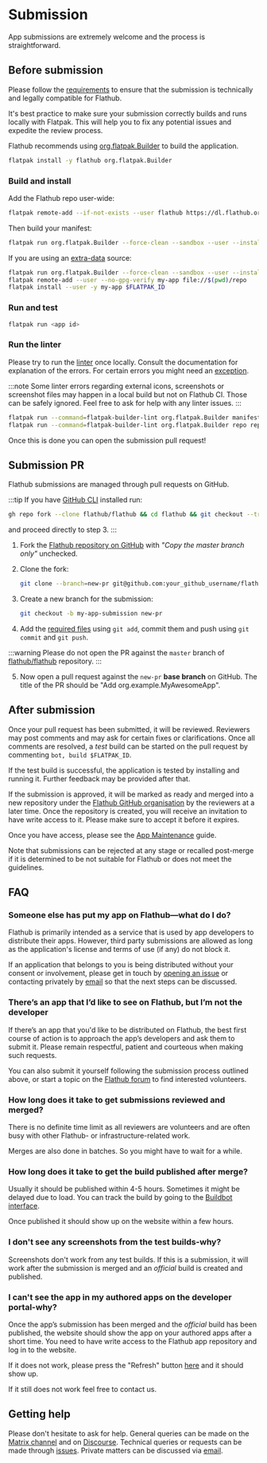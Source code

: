 # Submission

App submissions are extremely welcome and the process is straightforward.

## Before submission

Please follow the [requirements](/docs/for-app-authors/requirements) to
ensure that the submission is technically and legally compatible for
Flathub.

It's best practice to make sure your submission correctly builds and runs
locally with Flatpak. This will help you to fix any potential issues and
expedite the review process.

Flathub recommends using [org.flatpak.Builder](https://github.com/flathub/org.flatpak.Builder)
to build the application.

```bash
flatpak install -y flathub org.flatpak.Builder
```

### Build and install

Add the Flathub repo user-wide:

   ```bash
   flatpak remote-add --if-not-exists --user flathub https://dl.flathub.org/repo/flathub.flatpakrepo
   ```

Then build your manifest:

   ```bash
   flatpak run org.flatpak.Builder --force-clean --sandbox --user --install --install-deps-from=flathub --ccache --mirror-screenshots-url=https://dl.flathub.org/media/ --repo=repo builddir <manifest>
   ```

   If you are using an [extra-data](https://docs.flatpak.org/en/latest/module-sources.html#extra-data) source:

   ```bash
   flatpak run org.flatpak.Builder --force-clean --sandbox --user --install-deps-from=flathub --ccache --mirror-screenshots-url=https://dl.flathub.org/media/ --repo=repo builddir <manifest>
   flatpak remote-add --user --no-gpg-verify my-app file://$(pwd)/repo
   flatpak install --user -y my-app $FLATPAK_ID
   ```

### Run and test

   ```bash
   flatpak run <app id>
   ```

### Run the linter

   Please try to run the [linter](/docs/for-app-authors/linter) once
   locally. Consult the documentation for explanation of the errors. For
   certain errors you might need an [exception](/docs/for-app-authors/linter#exceptions).

   :::note
   Some linter errors regarding external icons, screenshots or screenshot
   files may happen in a local build but not on Flathub CI. Those can be
   safely ignored. Feel free to ask for help with any linter issues.
   :::

   ```bash
   flatpak run --command=flatpak-builder-lint org.flatpak.Builder manifest <manifest>
   flatpak run --command=flatpak-builder-lint org.flatpak.Builder repo repo
   ```

Once this is done you can open the submission pull request!

## Submission PR

Flathub submissions are managed through pull requests on GitHub.

:::tip
If you have [GitHub CLI](https://cli.github.com/) installed run:
```bash
gh repo fork --clone flathub/flathub && cd flathub && git checkout --track origin/new-pr
```
and proceed directly to step 3.
:::

1. Fork the [Flathub repository on GitHub](https://github.com/flathub/flathub/fork) with _"Copy the master branch only"_ unchecked.

2. Clone the fork:
   ```bash
   git clone --branch=new-pr git@github.com:your_github_username/flathub.git && cd flathub
   ```
3. Create a new branch for the submission:
   ```bash
   git checkout -b my-app-submission new-pr
   ```
4. Add the [required files](/docs/for-app-authors/requirements#required-files)
   using `git add`, commit them and push using `git commit` and
   `git push`.

:::warning
Please do not open the PR against the `master` branch of [flathub/flathub](https://github.com/flathub/flathub)
repository.
:::

5. Now open a pull request against the `new-pr` **base branch** on GitHub.
   The title of the PR should be "Add org.example.MyAwesomeApp".

## After submission

Once your pull request has been submitted, it will be reviewed. Reviewers
may post comments and may ask for certain fixes or clarifications. Once
all comments are resolved, a _test_ build can be started on the pull
request by commenting `bot, build $FLATPAK_ID`.

If the test build is successful, the application is tested by installing
and running it. Further feedback may be provided after that.

If the submission is approved, it will be marked as ready and
merged into a new repository under the [Flathub GitHub organisation](https://github.com/flathub/)
by the reviewers at a later time. Once the repository is created, you
will receive an invitation to have write access to it. Please make sure
to accept it before it expires.

Once you have access, please see the [App Maintenance](/docs/for-app-authors/maintenance)
guide.

Note that submissions can be rejected at any stage or recalled post-merge
if it is determined to be not suitable for Flathub or does not meet the
guidelines.

## FAQ

### Someone else has put my app on Flathub—what do I do?

Flathub is primarily intended as a service that is used by app developers
to distribute their apps. However, third party submissions are allowed
as long as the application's license and terms of use (if any) do not block it.

If an application that belongs to you is being distributed without your
consent or involvement, please get in touch by [opening an issue](https://github.com/flathub/flathub/issues/new)
or contacting privately by [email](mailto:admins@flathub.org) so that
the next steps can be discussed.

### There’s an app that I’d like to see on Flathub, but I’m not the developer

If there’s an app that you'd like to be distributed on Flathub, the
best first course of action is to approach the app’s developers and ask
them to submit it. Please remain respectful, patient and courteous when
making such requests.

You can also submit it yourself following the submission process
outlined above, or start a topic on the
[Flathub forum](https://discourse.flathub.org/c/requests/5) to find
interested volunteers.

### How long does it take to get submissions reviewed and merged?

There is no definite time limit as all reviewers are volunteers and
are often busy with other Flathub- or infrastructure-related work.

Merges are also done in batches. So you might have to wait for a while.

### How long does it take to get the build published after merge?

Usually it should be published within 4-5 hours. Sometimes it might be
delayed due to load. You can track the build by going to the
[Buildbot interface](https://flathub.org/builds).

Once published it should show up on the website within a few hours.

### I don't see any screenshots from the test builds-why?

Screenshots don't work from any test builds. If this is a submission, it
will work after the submission is merged and an _official_ build is
created and published.

### I can't see the app in my authored apps on the developer portal-why?

Once the app’s submission has been merged and the _official_ build has been
published, the website should show the app on your authored apps after a short
time.  You need to have write access to the Flathub app repository and log in
to the website.

If it does not work, please press the "Refresh" button [here](https://flathub.org/developer-portal)
and it should show up.

If it still does not work feel free to contact us.

## Getting help

Please don't hesitate to ask for help. General queries can be made on the
[Matrix channel](https://matrix.to/#/#flathub:matrix.org) and on
[Discourse](https://discourse.flathub.org/). Technical queries or
requests can be made through
[issues](https://github.com/flathub/flathub/issues/new). Private matters
can be discussed via [email](mailto:admins@flathub.org).
